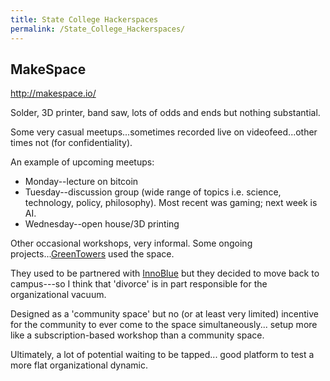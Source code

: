 ```yaml
---
title: State College Hackerspaces
permalink: /State_College_Hackerspaces/
---
```


MakeSpace
---------

<http://makespace.io/>

Solder, 3D printer, band saw, lots of odds and ends but nothing substantial.

Some very casual meetups...sometimes recorded live on videofeed...other times not (for confidentiality).

An example of upcoming meetups:

-   Monday--lecture on bitcoin
-   Tuesday--discussion group (wide range of topics i.e. science, technology, policy, philosophy). Most recent was gaming; next week is AI.
-   Wednesday--open house/3D printing

Other occasional workshops, very informal. Some ongoing projects...[GreenTowers](http://www.greentowersusa.com/portfolio/furniture/) used the space.

They used to be partnered with [InnoBlue](http://www.innoblue.org/about.html) but they decided to move back to campus---so I think that 'divorce' is in part responsible for the organizational vacuum.

Designed as a 'community space' but no (or at least very limited) incentive for the community to ever come to the space simultaneously... setup more like a subscription-based workshop than a community space.

Ultimately, a lot of potential waiting to be tapped... good platform to test a more flat organizational dynamic.